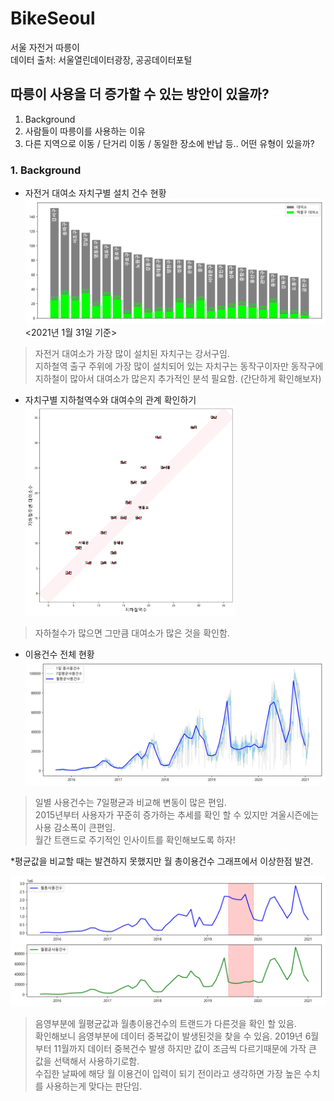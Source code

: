 # BikeSeoul
서울 자전거 따릉이   
데이터 출처: 서울열린데이터광장, 공공데이터포털   
   
  
  
## 따릉이 사용을 더 증가할 수 있는 방안이 있을까?
1. Background
2. 사람들이 따릉이를 사용하는 이유
3. 다른 지역으로 이동 / 단거리 이동 / 동일한 장소에 반납 등.. 어떤 유형이 있을까?   

### 1. Background
+ 자전거 대여소 자치구별 설치 건수 현황
![Alt text](/img/1stationNum.jpg '자치구별 설치건수')
                         <2021년 1월 31일 기준>

> 자전거 대여소가 가장 많이 설치된 자치구는 강서구임.   
> 지하철역 출구 주위에 가장 많이 설치되어 있는 자치구는 동작구이자만 동작구에 지하철이 많아서 대여소가 많은지 추가적인 분석 필요함. (간단하게 확인해보자)

+ 자치구별 지하철역수와 대여수의 관계 확인하기
<img src='/img/2trainnum.jpg' width='70%' height='70%' title='자치구별 지하철수 연관성'></img><br/>
> 자하철수가 많으면 그만큼 대여소가 많은 것을 확인함.   

+ 이용건수 전체 현황
![Alt text](/img/3overallTrend.jpg '전체트랜드')
> 일별 사용건수는 7일평균과 비교해 변동이 많은 편임.   
> 2015년부터 사용자가 꾸준히 증가하는 추세를 확인 할 수 있지만 겨울시즌에는 사용 감소폭이 큰편임.     
> 월간 트랜드로 주기적인 인사이트를 확인해보도록 하자!   

*평균값을 비교할 때는 발견하지 못했지만 월 총이용건수 그래프에서 이상한점 발견.   

![Alt text](/img/4error.jpg '데이터이상')
> 음영부분에 월평균값과 월총이용건수의 트랜드가 다른것을 확인 할 있음.   
> 확인해보니 음영부분에 데이터 중복값이 발생된것을 찾을 수 있음.
> 2019년 6월부터 11월까지 데이터 중복건수 발생 하지만 값이 조금씩 다르기때문에 가작 큰 값을 선택해서 사용하기로함.   
> 수집한 날짜에 해당 월 이용건이 입력이 되기 전이라고 생각하면 가장 높은 수치를 사용하는게 맞다는 판단임.






